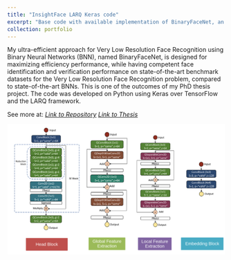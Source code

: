 ```yaml
---
title: "InsightFace LARQ Keras code"
excerpt: "Base code with available implementation of BinaryFaceNet, an efficient approach for Very Low Resolution Face Recognition using Binary Neural Networks, an outcome of my PhD Thesis project. <br/> [Link to Repository](https://github.com/lluevano/insightface_larq_keras) <br/><img src='/images/binaryfacenet.png' width='500px'>"
collection: portfolio
---
```


My ultra-efficient approach for Very Low Resolution Face Recognition using Binary Neural Networks (BNN), named BinaryFaceNet, is designed for maximizing efficiency performance, while having competent face identification and verification performance on state-of-the-art benchmark datasets for the Very Low Resolution Face Recognition problem, compared to state-of-the-art BNNs. This is one of the outcomes of my PhD thesis project. The code was developed on Python using Keras over TensorFlow and the LARQ framework.

See more at: <em>
[Link to Repository](https://github.com/lluevano/insightface_larq_keras) <em>
[Link to Thesis](https://hdl.handle.net/11285/650411)

<img src='/images/binaryfacenet.png'>
